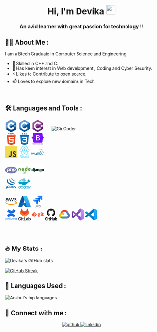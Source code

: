 <h1 align="center">Hi, I'm Devika <img src="https://media.giphy.com/media/hvRJCLFzcasrR4ia7z/giphy.gif" width="30px" height="30px"></h1>
<h3 align="center">An avid learner with great passion for technology !!</h3>

## 👩‍💻 About Me :
I am a Btech Graduate in Computer Science and Engineering
- 🔭 Skilled in C++ and C.
- 🌱 Has keen interest in Web development , Coding and Cyber Security.
- ⚡ Likes to Contribute to open source.
- 📫 Loves to explore new domains in Tech.

<br>

## 🛠 Languages and Tools :
<p align="left"> 
  <img align="right" alt="GirlCoder" width="350" height="250" src="https://miro.medium.com/max/875/1*qdAW1TjCN57h1lbuuzvchg.gif" style="margin-top: 20px;">
<img src="https://raw.githubusercontent.com/devicons/devicon/master/icons/cplusplus/cplusplus-original.svg" alt="cplusplus" width="40" height="40"/> 
<img src="https://raw.githubusercontent.com/devicons/devicon/master/icons/c/c-original.svg" alt="c" width="40" height="40"/>
<img src="https://github.com/devicons/devicon/blob/master/icons/csharp/csharp-original.svg" alt="cplusplus" width="40" height="40"/> 

<img src="https://github.com/devicons/devicon/blob/master/icons/html5/html5-plain-wordmark.svg" alt="html5" width="40" height="40"/>  
<img src="https://github.com/devicons/devicon/blob/master/icons/css3/css3-plain-wordmark.svg" alt="css3" width="40" height="40"/> 
<img src="https://github.com/devicons/devicon/blob/master/icons/bootstrap/bootstrap-original-wordmark.svg" alt="bootstrap" width="40" height="40"/>
<img src="https://raw.githubusercontent.com/devicons/devicon/master/icons/javascript/javascript-original.svg" alt="javascript" width="40" height="40"/>
<img src="https://github.com/devicons/devicon/blob/master/icons/react/react-original-wordmark.svg" alt="react" width="40" height="40"/>
<img src="https://github.com/devicons/devicon/blob/master/icons/mysql/mysql-plain-wordmark.svg" alt="mysql" width="40" height="40"/>
<br><br>
<img src="https://github.com/devicons/devicon/blob/master/icons/php/php-plain.svg" alt="php" width="40" height="40"/>
<img src="https://github.com/devicons/devicon/blob/master/icons/nodejs/nodejs-plain-wordmark.svg" alt="nodejs" width="40" height="40"/>
<img src="https://github.com/devicons/devicon/blob/master/icons/django/django-plain-wordmark.svg" alt="django" width="40" height="40"/>
<img src="https://github.com/devicons/devicon/blob/master/icons/jquery/jquery-plain-wordmark.svg" alt="jquery" width="40" height="40"/>
<img src="https://github.com/devicons/devicon/blob/master/icons/docker/docker-plain-wordmark.svg" alt="jquery" width="40" height="40"/>
<br><br>
<img src="https://github.com/devicons/devicon/blob/master/icons/amazonwebservices/amazonwebservices-original-wordmark.svg" alt="jquery" width="40" height="40"/>
<img src="https://github.com/devicons/devicon/blob/master/icons/azure/azure-original.svg" alt="jquery" width="40" height="40"/>
<img src="https://github.com/devicons/devicon/blob/master/icons/jira/jira-original-wordmark.svg" alt="jquery" width="40" height="40"/>
<img src="https://github.com/devicons/devicon/blob/master/icons/confluence/confluence-plain-wordmark.svg" alt="jquery" width="40" height="40"/>
<img src="https://github.com/devicons/devicon/blob/master/icons/gitlab/gitlab-original-wordmark.svg" alt="jquery" width="40" height="40"/>
<img src="https://github.com/devicons/devicon/blob/master/icons/git/git-plain-wordmark.svg" alt="jquery" width="40" height="40"/>
<img src="https://github.com/devicons/devicon/blob/master/icons/github/github-original-wordmark.svg" alt="jquery" width="40" height="40"/>
<img src="https://github.com/devicons/devicon/blob/master/icons/googlecloud/googlecloud-original.svg" alt="jquery" width="40" height="40"/>
<img src="https://github.com/devicons/devicon/blob/master/icons/visualstudio/visualstudio-original.svg" alt="jquery" width="40" height="40"/>
<img src="https://github.com/devicons/devicon/blob/master/icons/vscode/vscode-original.svg" alt="jquery" width="40" height="40"/>





<br><br>

## 🔥 My Stats :
![Devika's GitHub stats](https://github-readme-stats.vercel.app/api?username=devika6001&show_icons=true&theme=radical)<br><br>
[![GitHub Streak](http://github-readme-streak-stats.herokuapp.com?user=devika6001&theme=dark&background=000000)](https://git.io/streak-stats)<br>

## 🌱 Languages Used : 
![Anshul's top languages](https://github-readme-stats.vercel.app/api/top-langs/?username=devika6001&layout=compact&show_icons=true)

## 🔌 Connect with me : 
<div align="center">
<a href="https://github.com/devika6001" target="_blank">
<img src=https://img.shields.io/badge/github-%2324292e.svg?&style=for-the-badge&logo=github&logoColor=white alt=github style="margin-bottom: 5px;" />
</a>
<a href="https://www.linkedin.com/in/devika-gupta-518643211/" target="_blank">
<img src=https://img.shields.io/badge/linkedin-%231E77B5.svg?&style=for-the-badge&logo=linkedin&logoColor=white alt=linkedin style="margin-bottom: 5px;" />
</a> 
</div>  
<br><br>
